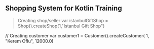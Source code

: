 ## Shopping System for Kotlin Training

> Creating shop/seller
  var istanbulGiftShop = Shop().createShop(1,"Istanbul Gift Shop")

// Creating customer
    var customer1 = Customer().createCustomer(
            1,
            "Kerem Oflu",
            12000.0)
